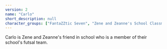 ```yaml
---
version: 2
name: "Carlo"
short_description: null
character_groups: ["FantaZZtic Seven", "Zene and Zeanne's School Classmates"]
---
```


Carlo is Zene and Zeanne's friend in school who is a member of their school's futsal team.